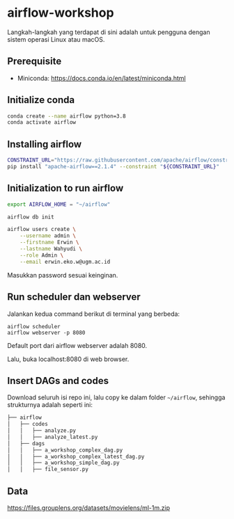 # airflow-workshop

Langkah-langkah yang terdapat di sini adalah untuk pengguna dengan sistem operasi Linux atau macOS.

## Prerequisite

- Miniconda: https://docs.conda.io/en/latest/miniconda.html

## Initialize conda
```bash
conda create --name airflow python=3.8
conda activate airflow
```

## Installing airflow
```bash
CONSTRAINT_URL="https://raw.githubusercontent.com/apache/airflow/constraints-2.1.4/constraints-3.8.txt"
pip install "apache-airflow==2.1.4" --constraint "${CONSTRAINT_URL}"
```

## Initialization to run airflow
```bash
export AIRFLOW_HOME = "~/airflow"

airflow db init

airflow users create \
    --username admin \
    --firstname Erwin \
    --lastname Wahyudi \
    --role Admin \
    --email erwin.eko.w@ugm.ac.id
```
Masukkan password sesuai keinginan.


## Run scheduler dan webserver
Jalankan kedua command berikut di terminal yang berbeda:
```
airflow scheduler
airflow webserver -p 8080
```
Default port dari airflow webserver adalah 8080.

Lalu, buka localhost:8080 di web browser.

## Insert DAGs and codes

Download seluruh isi repo ini, lalu copy ke dalam folder `~/airflow`, sehingga strukturnya adalah seperti ini:
```bash
├── airflow
│   ├── codes
│   │   ├── analyze.py
│   │   ├── analyze_latest.py
│   ├── dags
│   │   ├── a_workshop_complex_dag.py
│   │   ├── a_workshop_complex_latest_dag.py
│   │   ├── a_workshop_simple_dag.py
│   │   ├── file_sensor.py
```

## Data

https://files.grouplens.org/datasets/movielens/ml-1m.zip
